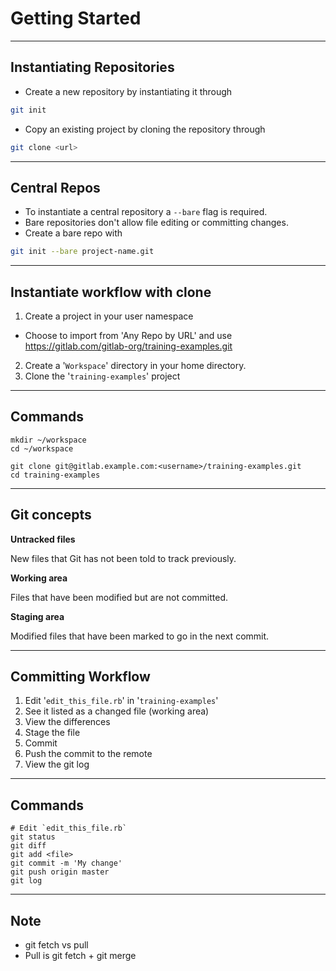 # Getting Started

----------

## Instantiating Repositories

* Create a new repository by instantiating it through
```bash
git init
```
* Copy an existing project by cloning the repository through
```bash
git clone <url>
```

----------

## Central Repos

* To instantiate a central repository a `--bare` flag is required.
* Bare repositories don't allow file editing or committing changes.
* Create a bare repo with
```bash
git init --bare project-name.git
```

----------

## Instantiate workflow with clone

1. Create a project in your user namespace
  - Choose to import from 'Any Repo by URL' and use
    https://gitlab.com/gitlab-org/training-examples.git
2. Create a '`Workspace`' directory in your home directory.
3. Clone the '`training-examples`' project

----------

## Commands

```
mkdir ~/workspace
cd ~/workspace

git clone git@gitlab.example.com:<username>/training-examples.git
cd training-examples
```
----------

## Git concepts

**Untracked files**

New files that Git has not been told to track previously.

**Working area**

Files that have been modified but are not committed.

**Staging area**

Modified files that have been marked to go in the next commit.

----------

## Committing Workflow

1. Edit '`edit_this_file.rb`' in '`training-examples`'
1. See it listed as a changed file (working area)
1. View the differences
1. Stage the file
1. Commit
1. Push the commit to the remote
1. View the git log

----------

## Commands

```
# Edit `edit_this_file.rb`
git status
git diff
git add <file>
git commit -m 'My change'
git push origin master
git log
```

----------

## Note

* git fetch vs pull
* Pull is git fetch + git merge
